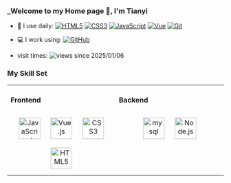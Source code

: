 <link rel="stylesheet" type="text/css" href="./beautiful.css">

### _Welcome to my Home page 👋, I'm Tianyi

- 🚀 I use daily:
  [![HTML5](http://118.178.232.152:8001/blogs/svg/html5.svg)]()
  [![CSS3](http://118.178.232.152:8001/blogs/svg/css3.svg)]()
  [![JavaScript](http://118.178.232.152:8001/blogs/svg/javascript.svg)]()
  [![Vue](http://118.178.232.152:8001/blogs/svg/vuejs.svg)]()
  [![Git](http://118.178.232.152:8001/blogs/svg/git.svg)]()
  
- 💻  I work using:
  [![GitHub](http://118.178.232.152:8001/blogs/svg/github.svg)]()


 - visit times: ![views since 2025/01/06](https://komarev.com/ghpvc/?username=TianyiZheng0409&color=5865f2)
### My Skill Set
<table><tr><td valign="top" width="50%">

#### Frontend
<div align="center">
<img style="margin: 10px" src="http://118.178.232.152:8001/blogs/svg/js_logo.svg" alt="JavaScript" height="50" />
<img style="margin: 10px" src="http://118.178.232.152:8001/blogs/svg/vuejs_logo.svg" alt="Vue.js" height="50" />
<img style="margin: 10px" src="http://118.178.232.152:8001/blogs/svg/css_logo.svg" alt="CSS3" height="50" />
<img style="margin: 10px" src="http://118.178.232.152:8001/blogs/svg/html_logo.svg" alt="HTML5" height="50" />
</div>

</td>
<td valign="top" width="50%">

#### Backend
<div align="center">
<img style="margin: 10px" src="http://118.178.232.152:8001/blogs/svg/mysql_logo.svg" alt="mysql" height="50" />
<img style="margin: 10px" src="http://118.178.232.152:8001/blogs/svg/node_logo.svg" alt="Node.js" height="50" />
</div>
